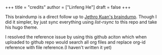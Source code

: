 +++
title = "credits"
author = ["Linfeng  He"]
draft = false
+++

This braindump is a direct follow up to [Jethro Kuan's braindump](https://braindump.jethro.dev/). Though I did it simpler, by just sync everything using _list-rsync_ to this repo and take his hugo theme.

I resolved the reference issue by using this github aciton which when uploaded to github repo would search all org files and replace org-id reference with file reference.(I haven't written it yet)
